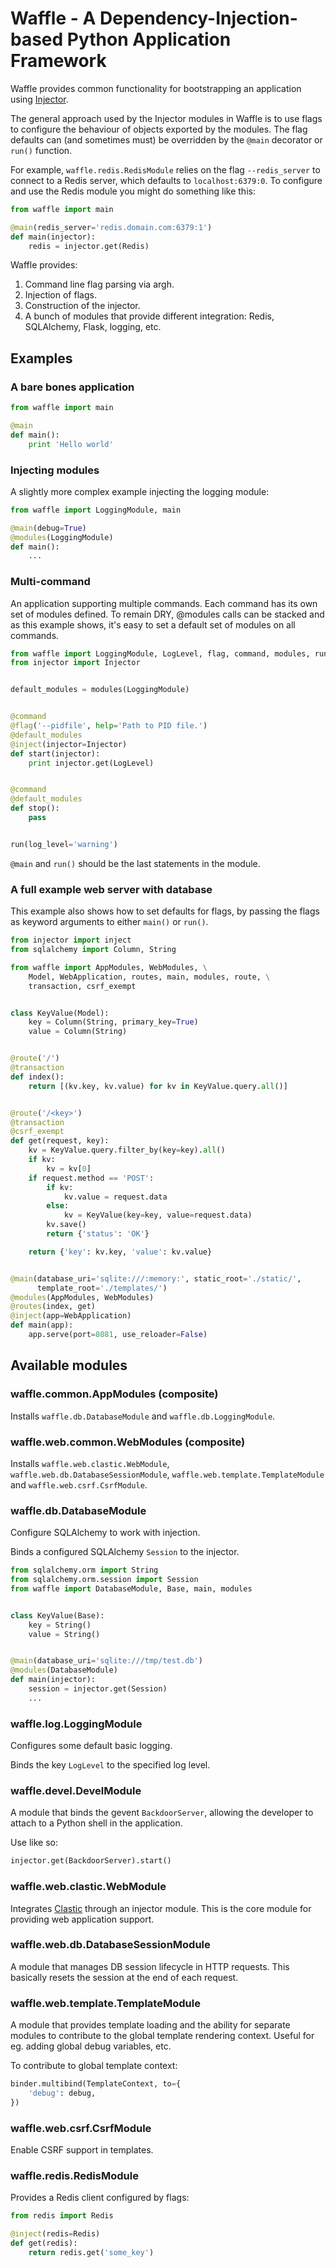 # Waffle - A Dependency-Injection-based Python Application Framework

Waffle provides common functionality for bootstrapping an application using [Injector](https://github.com/alecthomas/injector).

The general approach used by the Injector modules in Waffle is to use flags to configure the behaviour of objects exported by the modules. The flag defaults can (and sometimes must) be overridden by the `@main` decorator or `run()` function.

For example, `waffle.redis.RedisModule` relies on the flag `--redis_server` to connect to a Redis server, which defaults to `localhost:6379:0`. To configure and use the Redis module you might do something like this:

```python
from waffle import main

@main(redis_server='redis.domain.com:6379:1')
def main(injector):
    redis = injector.get(Redis)
```

Waffle provides:

1. Command line flag parsing via argh.
2. Injection of flags.
3. Construction of the injector.
4. A bunch of modules that provide different integration: Redis, SQLAlchemy, Flask, logging, etc.

## Examples

### A bare bones application

```python
from waffle import main

@main
def main():
    print 'Hello world'
```

### Injecting modules

A slightly more complex example injecting the logging module:

```python
from waffle import LoggingModule, main

@main(debug=True)
@modules(LoggingModule)
def main():
    ...
```

### Multi-command

An application supporting multiple commands. Each command has its own set of modules defined. To remain DRY, @modules calls can be stacked and as this example shows, it's easy to set a default set of modules on all commands.

```python
from waffle import LoggingModule, LogLevel, flag, command, modules, run
from injector import Injector


default_modules = modules(LoggingModule)


@command
@flag('--pidfile', help='Path to PID file.')
@default_modules
@inject(injector=Injector)
def start(injector):
    print injector.get(LogLevel)


@command
@default_modules
def stop():
    pass


run(log_level='warning')
```

`@main` and `run()` should be the last statements in the module.

### A full example web server with database

This example also shows how to set defaults for flags, by passing the flags as keyword arguments to either `main()` or `run()`.


```python
from injector import inject
from sqlalchemy import Column, String

from waffle import AppModules, WebModules, \
    Model, WebApplication, routes, main, modules, route, \
    transaction, csrf_exempt


class KeyValue(Model):
    key = Column(String, primary_key=True)
    value = Column(String)


@route('/')
@transaction
def index():
    return [(kv.key, kv.value) for kv in KeyValue.query.all()]


@route('/<key>')
@transaction
@csrf_exempt
def get(request, key):
    kv = KeyValue.query.filter_by(key=key).all()
    if kv:
        kv = kv[0]
    if request.method == 'POST':
        if kv:
            kv.value = request.data
        else:
            kv = KeyValue(key=key, value=request.data)
        kv.save()
        return {'status': 'OK'}

    return {'key': kv.key, 'value': kv.value}


@main(database_uri='sqlite:///:memory:', static_root='./static/',
      template_root='./templates/')
@modules(AppModules, WebModules)
@routes(index, get)
@inject(app=WebApplication)
def main(app):
    app.serve(port=8081, use_reloader=False)

```

## Available modules

### waffle.common.AppModules (composite)

Installs `waffle.db.DatabaseModule` and `waffle.db.LoggingModule`.

### waffle.web.common.WebModules (composite)

Installs `waffle.web.clastic.WebModule`, `waffle.web.db.DatabaseSessionModule`, `waffle.web.template.TemplateModule` and `waffle.web.csrf.CsrfModule`.

### waffle.db.DatabaseModule

Configure SQLAlchemy to work with injection.

Binds a configured SQLAlchemy `Session` to the injector.

```python
from sqlalchemy.orm import String
from sqlalchemy.orm.session import Session
from waffle import DatabaseModule, Base, main, modules


class KeyValue(Base):
    key = String()
    value = String()


@main(database_uri='sqlite:///tmp/test.db')
@modules(DatabaseModule)
def main(injector):
    session = injector.get(Session)
    ...
```

### waffle.log.LoggingModule

Configures some default basic logging.

Binds the key `LogLevel` to the specified log level.

### waffle.devel.DevelModule

A module that binds the gevent `BackdoorServer`, allowing the developer to attach to a Python shell in the application.

Use like so:

```python
injector.get(BackdoorServer).start()
```

### waffle.web.clastic.WebModule

Integrates [Clastic](https://github.com/mahmoud/clastic) through an injector module. This is the core module for providing web application support.

### waffle.web.db.DatabaseSessionModule

A module that manages DB session lifecycle in HTTP requests. This basically resets the session at the end of each request.

### waffle.web.template.TemplateModule

A module that provides template loading and the ability for separate modules to contribute to the global template rendering context. Useful for eg. adding global debug variables, etc.

To contribute to global template context:

```python
binder.multibind(TemplateContext, to={
    'debug': debug,
})
```

### waffle.web.csrf.CsrfModule

Enable CSRF support in templates.

### waffle.redis.RedisModule

Provides a Redis client configured by flags:

```python
from redis import Redis

@inject(redis=Redis)
def get(redis):
    return redis.get('some_key')
```
